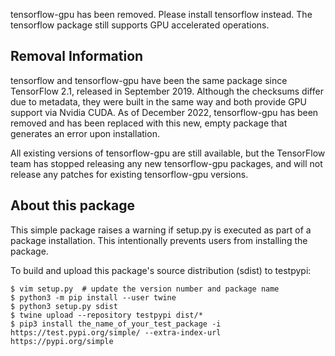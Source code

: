 tensorflow-gpu has been removed. Please install tensorflow instead.
The tensorflow package still supports GPU accelerated operations.

## Removal Information

tensorflow and tensorflow-gpu have been the same package since TensorFlow
2.1, released in September 2019. Although the checksums differ due to metadata,
they were built in the same way and both provide GPU support via Nvidia CUDA.
As of December 2022, tensorflow-gpu has been removed and has been replaced with
this new, empty package that generates an error upon installation.

All existing versions of tensorflow-gpu are still available, but the
TensorFlow team has stopped releasing any new tensorflow-gpu packages, and
will not release any patches for existing tensorflow-gpu versions.

## About this package

This simple package raises a warning if setup.py is executed as part of a
package installation. This intentionally prevents users from installing
the package.

To build and upload this package's source distribution (sdist) to testpypi:

```
$ vim setup.py  # update the version number and package name
$ python3 -m pip install --user twine
$ python3 setup.py sdist
$ twine upload --repository testpypi dist/*
$ pip3 install the_name_of_your_test_package -i https://test.pypi.org/simple/ --extra-index-url https://pypi.org/simple
```

